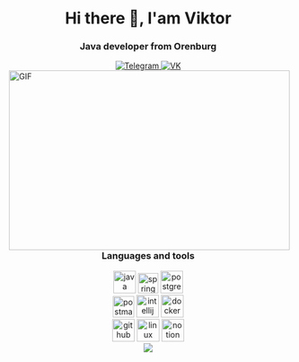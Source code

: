 <div id ="header" align="center">
  <h1>Hi there 👋, I'am Viktor</h1>
  <h3>Java developer from Orenburg</h3>
</div>

<div id="socials" align="center">
<a href="https://t.me/microd18">
  <img src="https://img.shields.io/badge/Telegram-blue?style=for-the-badge&logo=telegram&logoColor=white" alt="Telegram"/>
</a>
<a href="https://vk.com/mr__vik">
  <img src="https://img.shields.io/badge/вконтакте-gray?style=for-the-badge&logo=vk&logoColor=white" alt="VK"/>
</a>
</div>

<img align="right" alt="GIF" src="https://github.com/abhisheknaiidu/abhisheknaiidu/blob/master/code.gif?raw=true" width="500" height="320" />


<div id ="Tools1" align="center">
  <h3>Languages and tools</h3>
  <img src="https://cdn.jsdelivr.net/gh/devicons/devicon@latest/icons/java/java-original-wordmark.svg"
  title="java" width="40" height="40"/>
  <img src="https://cdn.jsdelivr.net/gh/devicons/devicon@latest/icons/spring/spring-original.svg"
  title="spring" width="36" height="36"/>
  <img src="https://cdn.jsdelivr.net/gh/devicons/devicon@latest/icons/postgresql/postgresql-original-wordmark.svg"
  title="postgre" width="40" height="40"/>
</div>
<div id ="Tools2" align="center">
  <img src="https://cdn.jsdelivr.net/gh/devicons/devicon@latest/icons/postman/postman-original.svg"
  title="postman" width="38" height="38"/>
  <img src="https://cdn.jsdelivr.net/gh/devicons/devicon@latest/icons/intellij/intellij-original.svg"
  title="intellij" width="40" height="40"/>
  <img src="https://cdn.jsdelivr.net/gh/devicons/devicon@latest/icons/docker/docker-original-wordmark.svg"
  title="docker" width="40" height="40"/>
</div>
<div id ="Tools3" align="center">
  <img src="https://cdn.jsdelivr.net/gh/devicons/devicon@latest/icons/github/github-original-wordmark.svg"
  title="github" width="40" height="40"/>
  <img src="https://cdn.jsdelivr.net/gh/devicons/devicon@latest/icons/linux/linux-original.svg"
  title="linux" width="40" height="40"/>
  <img src="https://cdn.jsdelivr.net/gh/devicons/devicon@latest/icons/notion/notion-original.svg"
  title="notion" width="40" height="40"/>
</div>


<div id="stat" align="center">
  <img src="http://github-profile-summary-cards.vercel.app/api/cards/profile-details?username=Microd18&theme=default"/>
</div>


